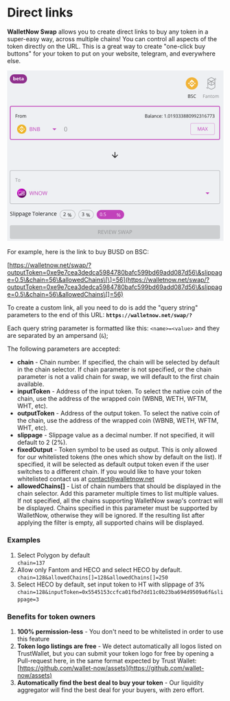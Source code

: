 # Direct links

**WalletNow Swap** allows you to create direct links to buy any token in a super-easy way, across multiple chains! You can control all aspects of the token directly on the URL. This is a great way to create "one-click buy buttons" for your token to put on your website, telegram, and everywhere else.

![](<../../.gitbook/assets/image (81).png>)

For example, here is the link to buy BUSD on BSC:

[https://walletnow.net/swap/?outputToken=0xe9e7cea3dedca5984780bafc599bd69add087d56\&slippage=0.5\&chain=56\&allowedChains\[\]=56](https://walletnow.net/swap/?outputToken=0xe9e7cea3dedca5984780bafc599bd69add087d56\&slippage=0.5\&chain=56\&allowedChains\[]=56)

To create a custom link, all you need to do is add the "query string" parameters to the end of this URL: **`https://walletnow.net/swap/?`**

Each query string parameter is formatted like this: `<name>=<value>` and they are separated by an ampersand (`&`);

The following parameters are accepted:

* **chain** - Chain number. If specified, the chain will be selected by default in the chain selector. If chain parameter is not specified, or the chain parameter is not a valid chain for swap, we will default to the first chain available.
* **inputToken** - Address of the input token. To select the native coin of the chain, use the address of the wrapped coin (WBNB, WETH, WFTM, WHT, etc).
* **outputToken** - Address of the output token. To select the native coin of the chain, use the address of the wrapped coin (WBNB, WETH, WFTM, WHT, etc).
* **slippage** - Slippage value as a decimal number. If not specified, it will default to 2 (2%).
* **fixedOutput** - Token symbol to be used as output. This is only allowed for our whitelisted tokens (the ones which show by default on the list). If specified, it will be selected as default output token even if the user switches to a different chain. If you would like to have your token whitelisted contact us at [contact@walletnow.net](mailto:contact@walletnow.net)
* **allowedChains\[]** - List of chain numbers that should be displayed in the chain selector. Add this parameter multiple times to list multiple values. If not specified, all the chains supporting WalletNow swap's contract will be displayed. Chains specified in this parameter must be supported by WalletNow, otherwise they will be ignored. If the resulting list after applying the filter is empty, all supported chains will be displayed.

### Examples

1. Select Polygon by default\
   `chain=137`
2. Allow only Fantom and HECO and select HECO by default.\
   `chain=128&allowedChains[]=128&allowedChains[]=250`
3. Select HECO by default, set input token to HT with slippage of 3%\
   `chain=128&inputToken=0x5545153ccfca01fbd7dd11c0b23ba694d9509a6f&slippage=3`

### Benefits for token owners

1. **100% permission-less** - You don't need to be whitelisted in order to use this feature
2. **Token logo listings are free** - We detect automatically all logos listed on TrustWallet, but you can submit your token logo for free by opening a Pull-request here, in the same format expected by  Trust Wallet: [https://github.com/wallet-now/assets](https://github.com/wallet-now/assets)
3. **Automatically find the best deal to buy your token** - Our liquidity aggregator will find the best deal for your buyers, with zero effort.
